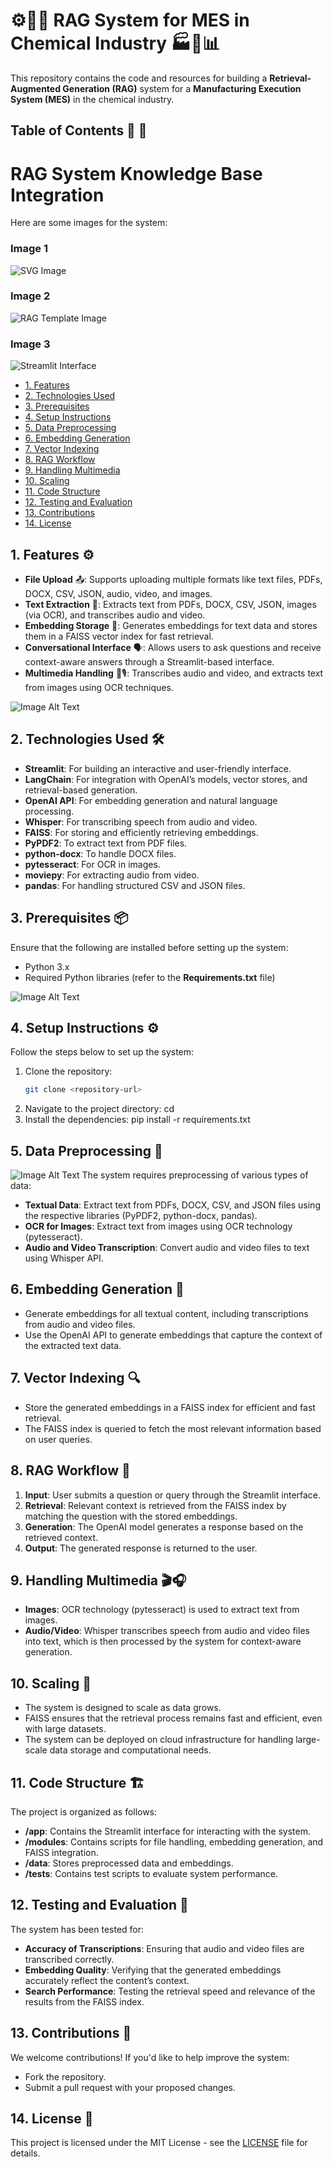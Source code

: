 # ⚙️🧬🔐 RAG System for MES in Chemical Industry 🏭🔬📊

This repository contains the code and resources for building a **Retrieval-Augmented Generation (RAG)** system for a **Manufacturing Execution System (MES)** in the chemical industry.

## **Table of Contents 📖 🔬**
# RAG System Knowledge Base Integration

Here are some images for the system:

### Image 1
![SVG Image](./sampledata/image.svg)

### Image 2
![RAG Template Image](./sampledata/rag_template-image1.webp)

### Image 3
![Streamlit Interface](./sampledata/streamlit.png)


- [1. Features](#1-features-)
- [2. Technologies Used](#2-technologies-used-)
- [3. Prerequisites](#3-prerequisites-)
- [4. Setup Instructions](#4-setup-instructions-)
- [5. Data Preprocessing](#5-data-preprocessing-)
- [6. Embedding Generation](#6-embedding-generation-)
- [7. Vector Indexing](#7-vector-indexing-)
- [8. RAG Workflow](#8-rag-workflow-)
- [9. Handling Multimedia](#9-handling-multimedia-)
- [10. Scaling](#10-scaling-)
- [11. Code Structure](#11-code-structure-)
- [12. Testing and Evaluation](#12-testing-and-evaluation-)
- [13. Contributions](#13-contributions-)
- [14. License](#14-license-)

## **1. Features ⚙️**

- **File Upload** 📤: Supports uploading multiple formats like text files, PDFs, DOCX, CSV, JSON, audio, video, and images.
- **Text Extraction** 📄: Extracts text from PDFs, DOCX, CSV, JSON, images (via OCR), and transcribes audio and video.
- **Embedding Storage** 💾: Generates embeddings for text data and stores them in a FAISS vector index for fast retrieval.
- **Conversational Interface** 🗣️: Allows users to ask questions and receive context-aware answers through a Streamlit-based interface.
- **Multimedia Handling** 🎥🎙️: Transcribes audio and video, and extracts text from images using OCR techniques.

 ![Image Alt Text](./sampledata/rag_template-image1.webp)

## **2. Technologies Used 🛠️**

- **Streamlit**: For building an interactive and user-friendly interface.
- **LangChain**: For integration with OpenAI’s models, vector stores, and retrieval-based generation.
- **OpenAI API**: For embedding generation and natural language processing.
- **Whisper**: For transcribing speech from audio and video.
- **FAISS**: For storing and efficiently retrieving embeddings.
- **PyPDF2**: To extract text from PDF files.
- **python-docx**: To handle DOCX files.
- **pytesseract**: For OCR in images.
- **moviepy**: For extracting audio from video.
- **pandas**: For handling structured CSV and JSON files.

## **3. Prerequisites 📦**

Ensure that the following are installed before setting up the system:

- Python 3.x
- Required Python libraries (refer to the **Requirements.txt** file)

![Image Alt Text](./sampledata/streamlit.png)
 

## **4. Setup Instructions ⚙️**

Follow the steps below to set up the system:

1. Clone the repository:
   ```bash
   git clone <repository-url>
2. Navigate to the project directory:
   cd <project-directory>
3. Install the dependencies:
   pip install -r requirements.txt

## **5. Data Preprocessing 🧹**

![Image Alt Text](./sampledata/image.svg)
The system requires preprocessing of various types of data:

- **Textual Data**: Extract text from PDFs, DOCX, CSV, and JSON files using the respective libraries (PyPDF2, python-docx, pandas).
- **OCR for Images**: Extract text from images using OCR technology (pytesseract).
- **Audio and Video Transcription**: Convert audio and video files to text using Whisper API.

## **6. Embedding Generation 🧠**

- Generate embeddings for all textual content, including transcriptions from audio and video files.
- Use the OpenAI API to generate embeddings that capture the context of the extracted text data.

## **7. Vector Indexing 🔍**

- Store the generated embeddings in a FAISS index for efficient and fast retrieval.
- The FAISS index is queried to fetch the most relevant information based on user queries.

## **8. RAG Workflow 🔄**

1. **Input**: User submits a question or query through the Streamlit interface.
2. **Retrieval**: Relevant context is retrieved from the FAISS index by matching the question with the stored embeddings.
3. **Generation**: The OpenAI model generates a response based on the retrieved context.
4. **Output**: The generated response is returned to the user.

## **9. Handling Multimedia 🎬🎧**

- **Images**: OCR technology (pytesseract) is used to extract text from images.
- **Audio/Video**: Whisper transcribes speech from audio and video files into text, which is then processed by the system for context-aware generation.

## **10. Scaling 🚀**

- The system is designed to scale as data grows. 
- FAISS ensures that the retrieval process remains fast and efficient, even with large datasets.
- The system can be deployed on cloud infrastructure for handling large-scale data storage and computational needs.

## **11. Code Structure 🏗️**

The project is organized as follows:

- **/app**: Contains the Streamlit interface for interacting with the system.
- **/modules**: Contains scripts for file handling, embedding generation, and FAISS integration.
- **/data**: Stores preprocessed data and embeddings.
- **/tests**: Contains test scripts to evaluate system performance.

## **12. Testing and Evaluation 🧪**

The system has been tested for:

- **Accuracy of Transcriptions**: Ensuring that audio and video files are transcribed correctly.
- **Embedding Quality**: Verifying that the generated embeddings accurately reflect the content’s context.
- **Search Performance**: Testing the retrieval speed and relevance of the results from the FAISS index.

## **13. Contributions 🤝**

We welcome contributions! If you'd like to help improve the system:

- Fork the repository.
- Submit a pull request with your proposed changes.

## **14. License 📜**

This project is licensed under the MIT License - see the [LICENSE](LICENSE) file for details.

